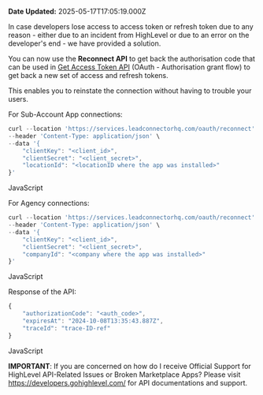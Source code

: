 **Date Updated:** 2025-05-17T17:05:19.000Z

  
In case developers lose access to access token or refresh token due to any reason - either due to an incident from HighLevel or due to an error on the developer's end - we have provided a solution. 

  
You can now use the **Reconnect API** to get back the authorisation code that can be used in [Get Access Token API](https://highlevel.stoplight.io/docs/integrations/00d0c0ecaa369-get-access-token) (OAuth - Authorisation grant flow) to get back a new set of access and refresh tokens. 

This enables you to reinstate the connection without having to trouble your users.

  
For Sub-Account App connections:

```javascript
curl --location 'https://services.leadconnectorhq.com/oauth/reconnect' \
--header 'Content-Type: application/json' \
--data '{
    "clientKey": "<client_id>",
    "clientSecret": "<client_secret>",
    "locationId": "<locationID where the app was installed>"
}'
```

JavaScript

  
For Agency connections:

```javascript
curl --location 'https://services.leadconnectorhq.com/oauth/reconnect' \
--header 'Content-Type: application/json' \
--data '{
    "clientKey": "<client_id>",
    "clientSecret": "<client_secret>",
    "companyId": "<company where the app was installed>"
}'
```

JavaScript

  
Response of the API:

```javascript
{
    "authorizationCode": "<auth_code>",
    "expiresAt": "2024-10-08T13:35:43.887Z",
    "traceId": "trace-ID-ref"
}
```

JavaScript
  
  
**IMPORTANT**: If you are concerned on how do I receive Official Support for HighLevel API-Related Issues or Broken Marketplace Apps? Please visit <https://developers.gohighlevel.com/> for API documentations and support.